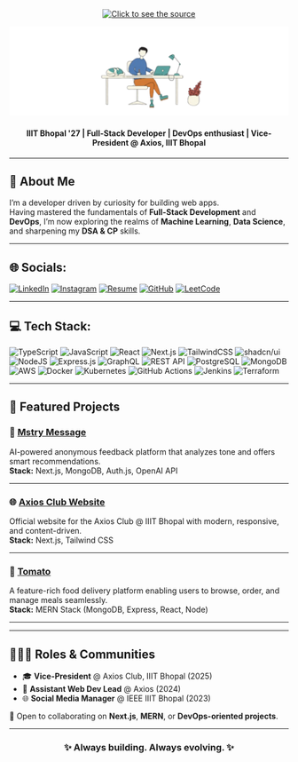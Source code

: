 

<div align="center">
 <a class="link" href="https://github.com/AC12arpitChauhan/AC12arpitChauhan/header.svg">
  <img class="image" src="header.svg" alt="Click to see the source">
 </a>
</div>


![Header GIF](https://raw.githubusercontent.com/AC12arpitChauhan/AC12arpitChauhan/main/download.png)

<!-- Profile README for Arpit Chauhan -->

<!-- <h1 align="center">👋 Hey, I'm Arpit Chauhan</h1> -->

<h4 align="center">IIIT Bhopal '27 | Full-Stack Developer | DevOps enthusiast | Vice-President @ Axios, IIIT Bhopal</h3>

<!-- <p align="center">
🚀 Exploring the intersection of <b>Web Development, DevOps, and Machine Learning</b>  
<br>
🎓 3rd Year CSE Undergrad @ IIIT Bhopal
</p> -->

---

## 💖 About Me  
I’m a developer driven by curiosity for building web apps.  
Having mastered the fundamentals of **Full-Stack Development** and **DevOps**, I’m now exploring the realms of **Machine Learning**, **Data Science**, and sharpening my **DSA & CP** skills.

---

## 🌐 Socials:
[![LinkedIn](https://img.shields.io/badge/LinkedIn-%230077B5.svg?logo=linkedin&logoColor=white)](https://www.linkedin.com/in/arpit-chauhan-a05113284/) 
[![Instagram](https://img.shields.io/badge/Instagram-%23E4405F.svg?logo=Instagram&logoColor=white)](https://www.instagram.com/arpit_chauhan0770/)
[![Resume](https://img.shields.io/badge/Resume-%230077B5.svg?logo=googledrive&logoColor=white)](https://drive.google.com/file/d/1GjKhHNBqMfLXtNHlBejvYLNrMmJaBuv5/view?usp=sharing)
[![GitHub](https://img.shields.io/badge/GitHub-%23121011.svg?style=for-the-badge&logo=github&logoColor=white)](https://github.com/AC12arpitChauhan)
[![LeetCode](https://img.shields.io/badge/LeetCode-%23FFA116.svg?logo=leetcode&logoColor=white)](https://leetcode.com/u/arpitchauhanac07/) 

---

## 💻 Tech Stack:
![TypeScript](https://img.shields.io/badge/typescript-%23007ACC.svg?style=for-the-badge&logo=typescript&logoColor=white)
![JavaScript](https://img.shields.io/badge/javascript-%23323330.svg?style=for-the-badge&logo=javascript&logoColor=%23F7DF1E)
![React](https://img.shields.io/badge/react-%2320232a.svg?style=for-the-badge&logo=react&logoColor=%2361DAFB)
![Next.js](https://img.shields.io/badge/next.js-%23000000.svg?style=for-the-badge&logo=next.js&logoColor=white)
![TailwindCSS](https://img.shields.io/badge/tailwindcss-%2338B2AC.svg?style=for-the-badge&logo=tailwindcss&logoColor=white)
![shadcn/ui](https://img.shields.io/badge/shadcn/ui-%23000000.svg?style=for-the-badge&logo=shadcn&logoColor=white)
![NodeJS](https://img.shields.io/badge/node.js-6DA55F?style=for-the-badge&logo=node.js&logoColor=white)
![Express.js](https://img.shields.io/badge/express.js-%23404d59.svg?style=for-the-badge&logo=express&logoColor=%2361DAFB)
![GraphQL](https://img.shields.io/badge/graphql-%23E10098.svg?style=for-the-badge&logo=graphql&logoColor=white)
![REST API](https://img.shields.io/badge/REST-02569B.svg?style=for-the-badge&logo=rest&logoColor=white)
![PostgreSQL](https://img.shields.io/badge/postgresql-%23336791.svg?style=for-the-badge&logo=postgresql&logoColor=white)
![MongoDB](https://img.shields.io/badge/mongodb-%234ea94b.svg?style=for-the-badge&logo=mongodb&logoColor=white)
![AWS](https://img.shields.io/badge/AWS-%23FF9900.svg?style=for-the-badge&logo=amazonaws&logoColor=white)
![Docker](https://img.shields.io/badge/docker-%230db7ed.svg?style=for-the-badge&logo=docker&logoColor=white)
![Kubernetes](https://img.shields.io/badge/kubernetes-%23326ce5.svg?style=for-the-badge&logo=kubernetes&logoColor=white)
![GitHub Actions](https://img.shields.io/badge/github%20actions-%232671E5.svg?style=for-the-badge&logo=githubactions&logoColor=white)
![Jenkins](https://img.shields.io/badge/jenkins-%23D24939.svg?style=for-the-badge&logo=jenkins&logoColor=white)
![Terraform](https://img.shields.io/badge/terraform-%235835CC.svg?style=for-the-badge&logo=terraform&logoColor=white)


---

## 💼 Featured Projects  

### 🧠 [Mstry Message](https://mstry-message-umber.vercel.app/)  
AI-powered anonymous feedback platform that analyzes tone and offers smart recommendations.  
**Stack:** Next.js, MongoDB, Auth.js, OpenAI API  

---

### 🌐 [Axios Club Website](https://axios-beryl.vercel.app/)  
Official website for the Axios Club @ IIIT Bhopal with modern, responsive, and content-driven.  
**Stack:** Next.js, Tailwind CSS  

---

### 🍅 [Tomato](https://food-del-frontend-yz04.onrender.com)  
A feature-rich food delivery platform enabling users to browse, order, and manage meals seamlessly.  
**Stack:** MERN Stack (MongoDB, Express, React, Node)  

---

<!-- <p align="center">
  <img height="170em" src="https://github-readme-stats.vercel.app/api?username=AC12arpitChauhan&show_icons=true&theme=radical" />
  <img height="170em" src="https://github-readme-stats.vercel.app/api/top-langs/?username=AC12arpitChauhan&layout=compact&theme=radical" />
</p> -->


---

## 🧑‍🤝‍🧑 Roles & Communities  

- 🎓 **Vice-President** @ Axios Club, IIIT Bhopal (2025)  
- 🧩 **Assistant Web Dev Lead** @ Axios (2024)  
- 🌐 **Social Media Manager** @ IEEE IIIT Bhopal (2023)  

💬 Open to collaborating on **Next.js**, **MERN**, or **DevOps-oriented projects**.

---


<h3 align="center">✨ Always building. Always evolving. ✨</h3>
